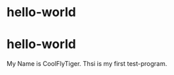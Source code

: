 # hello-world
hello-world
============================
My Name is CoolFlyTiger.
Thsi is my first test-program.
